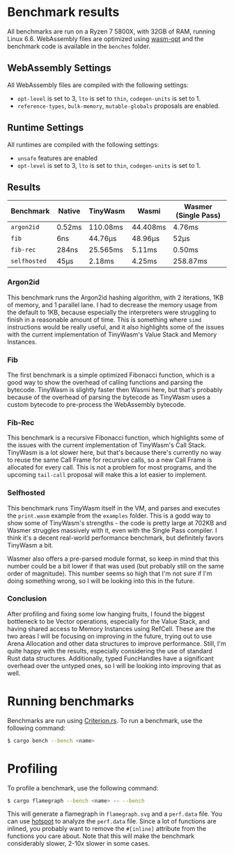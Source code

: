 # Benchmark results

All benchmarks are run on a Ryzen 7 5800X, with 32GB of RAM, running Linux 6.6.
WebAssembly files are optimized using [wasm-opt](https://github.com/WebAssembly/binaryen)
and the benchmark code is available in the `benches` folder.

## WebAssembly Settings

All WebAssembly files are compiled with the following settings:

- `opt-level` is set to 3, `lto` is set to `thin`, `codegen-units` is set to 1.
- `reference-types`, `bulk-memory`, `mutable-globals` proposals are enabled.

## Runtime Settings

All runtimes are compiled with the following settings:

- `unsafe` features are enabled
- `opt-level` is set to 3, `lto` is set to `thin`, `codegen-units` is set to 1.

## Results

| Benchmark    | Native | TinyWasm | Wasmi    | Wasmer (Single Pass) |
| ------------ | ------ | -------- | -------- | -------------------- |
| `argon2id`   | 0.52ms | 110.08ms | 44.408ms | 4.76ms               |
| `fib`        | 6ns    | 44.76µs  | 48.96µs  | 52µs                 |
| `fib-rec`    | 284ns  | 25.565ms | 5.11ms   | 0.50ms               |
| `selfhosted` | 45µs   | 2.18ms   | 4.25ms   | 258.87ms             |

### Argon2id

This benchmark runs the Argon2id hashing algorithm, with 2 iterations, 1KB of memory, and 1 parallel lane.
I had to decrease the memory usage from the default to 1KB, because especially the interpreters were struggling to finish in a reasonable amount of time.
This is something where `simd` instructions would be really useful, and it also highlights some of the issues with the current implementation of TinyWasm's Value Stack and Memory Instances.

### Fib

The first benchmark is a simple optimized Fibonacci function, which is a good way to show the overhead of calling functions and parsing the bytecode.
TinyWasm is slightly faster then Wasmi here, but that's probably because of the overhead of parsing the bytecode as TinyWasm uses a custom bytecode to pre-process the WebAssembly bytecode.

### Fib-Rec

This benchmark is a recursive Fibonacci function, which highlights some of the issues with the current implementation of TinyWasm's Call Stack.
TinyWasm is a lot slower here, but that's because there's currently no way to reuse the same Call Frame for recursive calls, so a new Call Frame is allocated for every call. This is not a problem for most programs, and the upcoming `tail-call` proposal will make this a lot easier to implement.

### Selfhosted

This benchmark runs TinyWasm itself in the VM, and parses and executes the `print.wasm` example from the `examples` folder.
This is a godd way to show some of TinyWasm's strengths - the code is pretty large at 702KB and Wasmer struggles massively with it, even with the Single Pass compiler. I think it's a decent real-world performance benchmark, but definitely favors TinyWasm a bit.

Wasmer also offers a pre-parsed module format, so keep in mind that this number could be a bit lower if that was used (but probably still on the same order of magnitude). This number seems so high that I'm not sure if I'm doing something wrong, so I will be looking into this in the future.

### Conclusion

After profiling and fixing some low hanging fruits, I found the biggest bottleneck to be Vector operations, especially for the Value Stack, and having shared access to Memory Instances using RefCell. These are the two areas I will be focusing on improving in the future, trying out to use
Arena Allocation and other data structures to improve performance. Still, I'm quite happy with the results, especially considering the use of standard Rust data structures. Additionally, typed FuncHandles have a significant overhead over the untyped ones, so I will be looking into improving that as well.

# Running benchmarks

Benchmarks are run using [Criterion.rs](https://github.com/bheisler/criterion.rs). To run a benchmark, use the following command:

```sh
$ cargo bench --bench <name>
```

# Profiling

To profile a benchmark, use the following command:

```sh
$ cargo flamegraph --bench <name> -- --bench
```

This will generate a flamegraph in `flamegraph.svg` and a `perf.data` file.
You can use [hotspot](https://github.com/KDAB/hotspot) to analyze the `perf.data` file.
Since a lot of functions are inlined, you probably want to remove the `#[inline]` attribute from the functions you care about.
Note that this will make the benchmark considerably slower, 2-10x slower in some cases.
